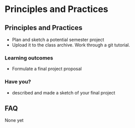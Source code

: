 # Principles and Practices

## Principles and Practices

* Plan and sketch a potential semester project
* Upload it to the class archive. Work through a git tutorial.

### Learning outcomes

* Formulate a final project proposal

### Have you?

* described and made a sketch of your final project

## FAQ

None yet
